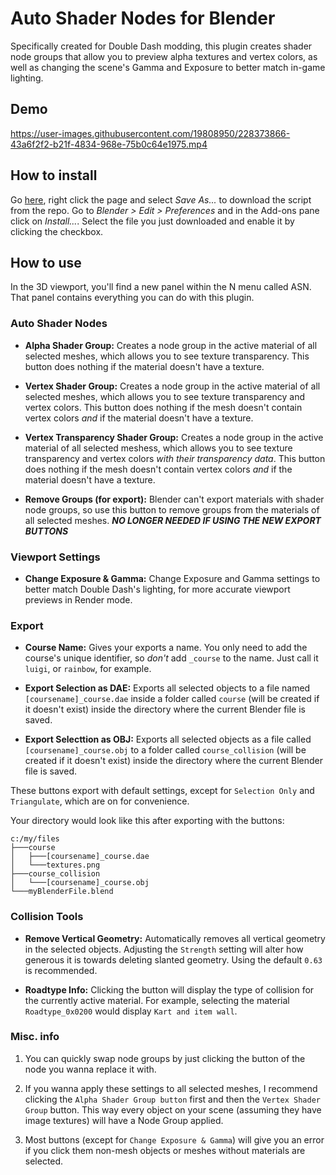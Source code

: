 # Auto Shader Nodes for Blender

Specifically created for Double Dash modding, this plugin creates shader node groups that allow you to preview alpha textures and vertex colors, as well as changing the scene's Gamma and Exposure to better match in-game lighting.

## Demo
https://user-images.githubusercontent.com/19808950/228373866-43a6f2f2-b21f-4834-968e-75b0c64e1975.mp4

## How to install
Go [here](https://raw.githubusercontent.com/GerasSB/BlenderASN/main/auto_shader_pnl.py), right click the page and select *Save As...* to download the script from the repo. Go to *Blender > Edit > Preferences* and in the Add-ons pane click on *Install...*. Select the file you just downloaded and enable it by clicking the checkbox.

## How to use

In the 3D viewport, you'll find a new panel within the N menu called ASN. That panel contains everything you can do with this plugin.

### Auto Shader Nodes
* **Alpha Shader Group:** Creates a node group in the active material of all selected meshes, which allows you to see texture transparency. This button does nothing if the material doesn't have a texture.

* **Vertex Shader Group:** Creates a node group in the active material of all selected meshes, which allows you to see texture transparency and vertex colors. This button does nothing if the mesh doesn't contain vertex colors *and* if the material doesn't have a texture.

* **Vertex Transparency Shader Group:** Creates a node group in the active material of all selected meshess, which allows you to see texture transparency and vertex colors *with their transparency data*. This button does nothing if the mesh doesn't contain vertex colors *and* if the material doesn't have a texture.

* **Remove Groups (for export):** Blender can't export materials with shader node groups, so use this button to remove groups from the materials of all selected meshes. ***NO LONGER NEEDED IF USING THE NEW EXPORT BUTTONS***

### Viewport Settings

* **Change Exposure & Gamma:** Change Exposure and Gamma settings to better match Double Dash's lighting, for more accurate viewport previews in Render mode.
### Export

* **Course Name:** Gives your exports a name. You only need to add the course's unique identifier, so *don't* add `_course` to the name. Just call it `luigi`, or `rainbow`, for example.

* **Export Selection as DAE:** Exports all selected objects to a file named `[coursename]_course.dae` inside a folder called `course` (will be created if it doesn't exist) inside the directory where the current Blender file is saved.

* **Export Selecttion as OBJ:** Exports all selected objects as a file called `[coursename]_course.obj` to a folder called `course_collision` (will be created if it doesn't exist) inside the directory where the current Blender file is saved.

These buttons export with default settings, except for `Selection Only` and `Triangulate`, which are on for convenience.

Your directory would look like this after exporting with the buttons:
```
c:/my/files
├───course
│   ├───[coursename]_course.dae
│   └───textures.png
├───course_collision
│   └───[coursename]_course.obj
└───myBlenderFile.blend
```

### Collision Tools

* **Remove Vertical Geometry:** Automatically removes all vertical geometry in the selected objects. Adjusting the `Strength` setting will alter how generous it is towards deleting slanted geometry. Using the default `0.63` is recommended.

* **Roadtype Info:** Clicking the button will display the type of collision for the currently active material. For example, selecting the material `Roadtype_0x0200` would display `Kart and item wall`.

### Misc. info

1. You can quickly swap node groups by just clicking the button of the node you wanna replace it with.

1. If you wanna apply these settings to all selected meshes, I recommend clicking the `Alpha Shader Group button` first and then the `Vertex Shader Group` button. This way every object on your scene (assuming they have image textures) will have a Node Group applied.

1. Most buttons (except for `Change Exposure & Gamma`) will give you an error if you click them non-mesh objects or meshes without materials are selected.